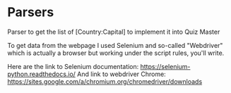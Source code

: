 # Parsers
Parser to get the list of [Country:Capital] to implement it into Quiz Master 

To get data from the webpage I used Selenium and so-called "Webdriver" which is actually a browser but working under the script rules, you'll write.

Here are the link to Selenium documentation: https://selenium-python.readthedocs.io/
And link to webdriver Chrome: https://sites.google.com/a/chromium.org/chromedriver/downloads
